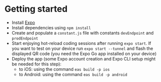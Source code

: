 # Getting started

- Install [Expo](https://docs.expo.dev/get-started/installation/)
- Install dependencies using `npm install`
- Create and populate a `constant.js` file with constants `devEndpoint` and `prodEndpoint`
- Start enjoying hot-reload coding sessions after running `expo start`. If you want to test on your device run `expo start --tunnel` and flash the displayed QR code (you need the Expo Go app installed on your device)
- Deploy the app (some Expo account creation and Expo CLI setup might be needed for this step):
  - to iOS: using the command `eas build -p ios`
  - to Android: using the command `eas build -p android`
